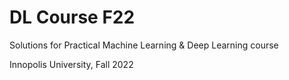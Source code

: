 # DL Course F22
Solutions for Practical Machine Learning & Deep Learning course

Innopolis University, Fall 2022
